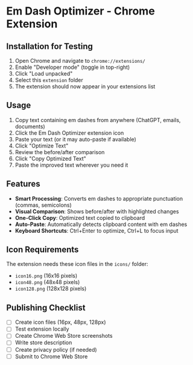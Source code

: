 # Em Dash Optimizer - Chrome Extension

## Installation for Testing

1. Open Chrome and navigate to `chrome://extensions/`
2. Enable "Developer mode" (toggle in top-right)
3. Click "Load unpacked"
4. Select this `extension` folder
5. The extension should now appear in your extensions list

## Usage

1. Copy text containing em dashes from anywhere (ChatGPT, emails, documents)
2. Click the Em Dash Optimizer extension icon
3. Paste your text (or it may auto-paste if available)
4. Click "Optimize Text"
5. Review the before/after comparison
6. Click "Copy Optimized Text"
7. Paste the improved text wherever you need it

## Features

- **Smart Processing**: Converts em dashes to appropriate punctuation (commas, semicolons)
- **Visual Comparison**: Shows before/after with highlighted changes
- **One-Click Copy**: Optimized text copied to clipboard
- **Auto-Paste**: Automatically detects clipboard content with em dashes
- **Keyboard Shortcuts**: Ctrl+Enter to optimize, Ctrl+L to focus input

## Icon Requirements

The extension needs these icon files in the `icons/` folder:
- `icon16.png` (16x16 pixels)
- `icon48.png` (48x48 pixels)  
- `icon128.png` (128x128 pixels)

## Publishing Checklist

- [ ] Create icon files (16px, 48px, 128px)
- [ ] Test extension locally
- [ ] Create Chrome Web Store screenshots
- [ ] Write store description
- [ ] Create privacy policy (if needed)
- [ ] Submit to Chrome Web Store